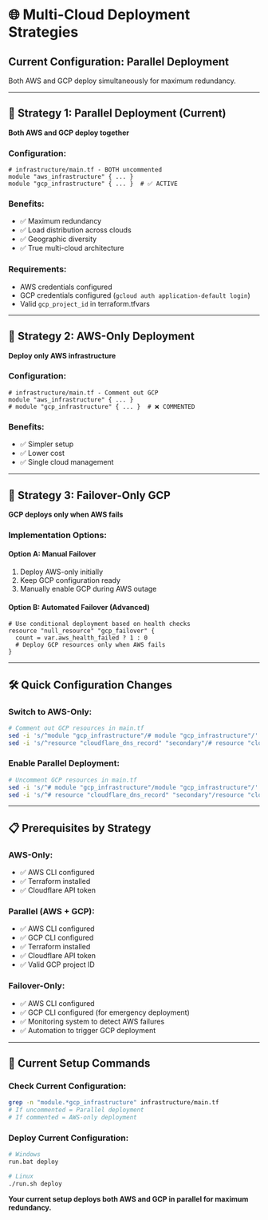 # 🌐 Multi-Cloud Deployment Strategies

## Current Configuration: **Parallel Deployment** 
Both AWS and GCP deploy simultaneously for maximum redundancy.

---

## 🚀 Strategy 1: Parallel Deployment (Current)
**Both AWS and GCP deploy together**

### Configuration:
```hcl
# infrastructure/main.tf - BOTH uncommented
module "aws_infrastructure" { ... }
module "gcp_infrastructure" { ... }  # ✅ ACTIVE
```

### Benefits:
- ✅ Maximum redundancy
- ✅ Load distribution across clouds
- ✅ Geographic diversity
- ✅ True multi-cloud architecture

### Requirements:
- AWS credentials configured
- GCP credentials configured (`gcloud auth application-default login`)
- Valid `gcp_project_id` in terraform.tfvars

---

## 🎯 Strategy 2: AWS-Only Deployment
**Deploy only AWS infrastructure**

### Configuration:
```hcl
# infrastructure/main.tf - Comment out GCP
module "aws_infrastructure" { ... }
# module "gcp_infrastructure" { ... }  # ❌ COMMENTED
```

### Benefits:
- ✅ Simpler setup
- ✅ Lower cost
- ✅ Single cloud management

---

## 🔄 Strategy 3: Failover-Only GCP
**GCP deploys only when AWS fails**

### Implementation Options:

#### Option A: Manual Failover
1. Deploy AWS-only initially
2. Keep GCP configuration ready
3. Manually enable GCP during AWS outage

#### Option B: Automated Failover (Advanced)
```hcl
# Use conditional deployment based on health checks
resource "null_resource" "gcp_failover" {
  count = var.aws_health_failed ? 1 : 0
  # Deploy GCP resources only when AWS fails
}
```

---

## 🛠️ Quick Configuration Changes

### Switch to AWS-Only:
```bash
# Comment out GCP resources in main.tf
sed -i 's/^module "gcp_infrastructure"/# module "gcp_infrastructure"/' infrastructure/main.tf
sed -i 's/^resource "cloudflare_dns_record" "secondary"/# resource "cloudflare_dns_record" "secondary"/' infrastructure/main.tf
```

### Enable Parallel Deployment:
```bash
# Uncomment GCP resources in main.tf
sed -i 's/^# module "gcp_infrastructure"/module "gcp_infrastructure"/' infrastructure/main.tf
sed -i 's/^# resource "cloudflare_dns_record" "secondary"/resource "cloudflare_dns_record" "secondary"/' infrastructure/main.tf
```

---

## 📋 Prerequisites by Strategy

### AWS-Only:
- ✅ AWS CLI configured
- ✅ Terraform installed
- ✅ Cloudflare API token

### Parallel (AWS + GCP):
- ✅ AWS CLI configured
- ✅ GCP CLI configured
- ✅ Terraform installed
- ✅ Cloudflare API token
- ✅ Valid GCP project ID

### Failover-Only:
- ✅ AWS CLI configured
- ✅ GCP CLI configured (for emergency deployment)
- ✅ Monitoring system to detect AWS failures
- ✅ Automation to trigger GCP deployment

---

## 🔧 Current Setup Commands

### Check Current Configuration:
```bash
grep -n "module.*gcp_infrastructure" infrastructure/main.tf
# If uncommented = Parallel deployment
# If commented = AWS-only deployment
```

### Deploy Current Configuration:
```bash
# Windows
run.bat deploy

# Linux
./run.sh deploy
```

**Your current setup deploys both AWS and GCP in parallel for maximum redundancy.**